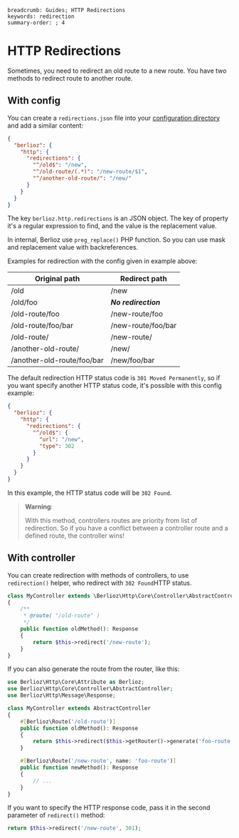 ```index
breadcrumb: Guides; HTTP Redirections
keywords: redirection
summary-order: ; 4
```

# HTTP Redirections

Sometimes, you need to redirect an old route to a new route. You have two methods to redirect route to another route.

## With config

You can create a `redirections.json` file into your [configuration directory](../getting-started/directories.md) and add
a similar content:

```json
{
  "berlioz": {
    "http": {
      "redirections": {
        "^/old$": "/new",
        "^/old-route/(.*)": "/new-route/$1",
        "^/another-old-route/": "/new/"
      }
    }
  }
}
```

The key `berlioz.http.redirections` is an JSON object. The key of property it's a regular expression to find, and the
value is the replacement value.

In internal, Berlioz use `preg_replace()` PHP function. So you can use mask and replacement value with backreferences.

Examples for redirection with the config given in example above:

Original path              | Redirect path
---------------------------|---------------
/old                       | /new
/old/foo                   | ***No redirection***
/old-route/foo             | /new-route/foo
/old-route/foo/bar         | /new-route/foo/bar
/old-route/                | /new-route/
/another-old-route/        | /new/
/another-old-route/foo/bar | /new/foo/bar

The default redirection HTTP status code is `301 Moved Permanently`, so if you want specify another HTTP status code,
it's possible with this config example:

```json
{
  "berlioz": {
    "http": {
      "redirections": {
        "^/old$": {
          "url": "/new",
          "type": 302
        }
      }
    }
  }
}
```

In this example, the HTTP status code will be `302 Found`.

> **Warning**:
>
> With this method, controllers routes are priority from list of redirection.
> So if you have a conflict between a controller route and a defined route, the controller wins!

## With controller

You can create redirection with methods of controllers, to use `redirection()` helper, who redirect with `302 Found`HTTP
status.

```php
class MyController extends \Berlioz\Http\Core\Controller\AbstractController
{
    /**
     * @route( "/old-route" )
     */
    public function oldMethod(): Response
    {
        return $this->redirect('/new-route');
    }
}
```

If you can also generate the route from the router, like this:

```php
use Berlioz\Http\Core\Attribute as Berlioz;
use Berlioz\Http\Core\Controller\AbstractController;
use Berlioz\Http\Message\Response;

class MyController extends AbstractController
{
    #[Berlioz\Route('/old-route')]
    public function oldMethod(): Response
    {
        return $this->redirect($this->getRouter()->generate('foo-route'));
    }

    #[Berlioz\Route('/new-route', name: 'foo-route')]
    public function newMethod(): Response
    {
        // ...
    }
}
```

If you want to specify the HTTP response code, pass it in the second parameter of `redirect()` method:

```php
return $this->redirect('/new-route', 301);
```